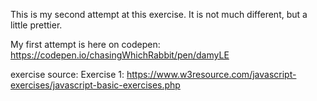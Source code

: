 This is my second attempt at this exercise.  It is not much different, but a little prettier.

My first attempt is here on codepen: https://codepen.io/chasingWhichRabbit/pen/damyLE

exercise source: Exercise 1: https://www.w3resource.com/javascript-exercises/javascript-basic-exercises.php
